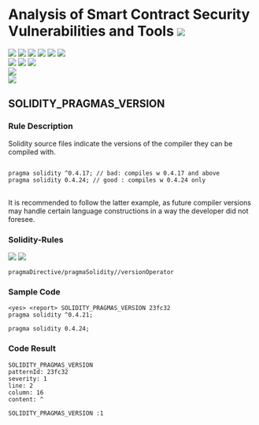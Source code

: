 # Analysis of Smart Contract Security Vulnerabilities and Tools ![](https://img.shields.io/badge/-Live-brightgreen)
![](https://img.shields.io/badge/Batch-UG21CYS-lightgreen) ![](https://img.shields.io/badge/Batch-PG21CYS-green) ![](https://img.shields.io/badge/Batch-UG22CYS-lightgreen) ![](https://img.shields.io/badge/Batch-PG21CYS-green) ![](https://img.shields.io/badge/Batch-PhD-darkgreen) ![](https://img.shields.io/badge/-B_RIG-darkgreen)<br/>   ![](https://img.shields.io/badge/BlockchainCourse-21CY712-green)  ![](https://img.shields.io/badge/-M.Tech_Dissertation-blue) ![](https://img.shields.io/badge/Focus-Smart_Contract_Security-yellow) <br/>
![](https://img.shields.io/badge/Blockchain-Ethereum-blue)   <br/> 
![](https://img.shields.io/badge/Language-Solidity-blue)

## SOLIDITY_PRAGMAS_VERSION
### Rule Description
<p>
    Solidity source files indicate the versions of the compiler they can be compiled with.
</p>
<pre>
<code>
pragma solidity ^0.4.17; // bad: compiles w 0.4.17 and above
pragma solidity 0.4.24; // good : compiles w 0.4.24 only
</code>
</pre>
<p>
    It is recommended to follow the latter example, as future compiler versions may handle certain language constructions in a way the developer did not foresee.
</p>

### Solidity-Rules

![](https://img.shields.io/badge/Pattern_ID-23fc32-gold) ![](https://img.shields.io/badge/Severity-1-brown) 

```
pragmaDirective/pragmaSolidity//versionOperator
```

### Sample Code

```
<yes> <report> SOLIDITY_PRAGMAS_VERSION 23fc32
pragma solidity ^0.4.21;

pragma solidity 0.4.24;
```
### Code Result

```
SOLIDITY_PRAGMAS_VERSION
patternId: 23fc32
severity: 1
line: 2
column: 16
content: ^

SOLIDITY_PRAGMAS_VERSION :1


```

